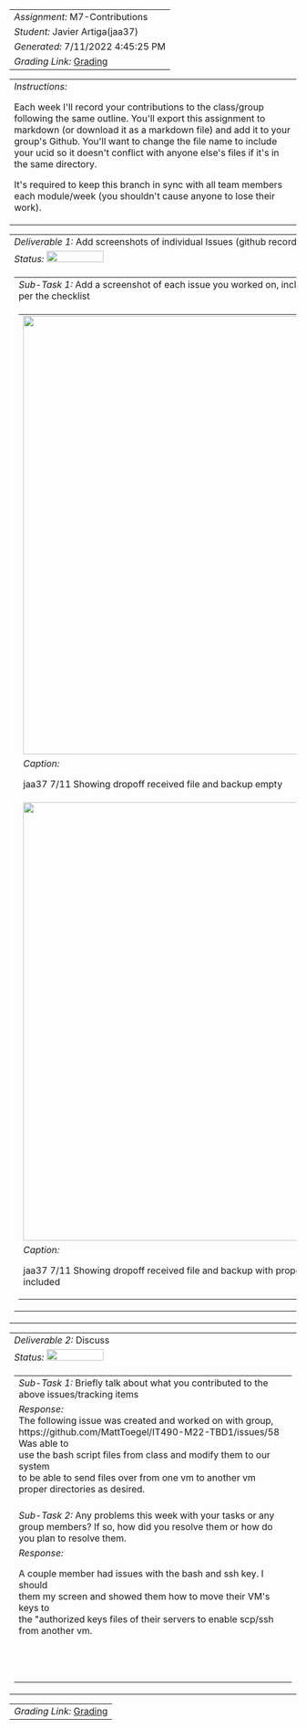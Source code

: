 <table><tr><td> <em>Assignment: </em> M7-Contributions</td></tr>
<tr><td> <em>Student: </em> Javier Artiga(jaa37)</td></tr>
<tr><td> <em>Generated: </em> 7/11/2022 4:45:25 PM</td></tr>
<tr><td> <em>Grading Link: </em> <a rel="noreferrer noopener" href="https://learn.ethereallab.app/homework/IT490-450-M22/m7-contributions/grade/jaa37" target="_blank">Grading</a></td></tr></table>
<table><tr><td> <em>Instructions: </em> <p>Each week I&#39;ll record your contributions to the class/group following the same outline.
You&#39;ll export this assignment to markdown (or download it as a markdown file) and add it to your group&#39;s Github.
You&#39;ll want to change the file name to include your ucid so it doesn&#39;t conflict with anyone else&#39;s files if it&#39;s in the same directory.</p>
<p>It&#39;s required to keep this branch in sync with all team members each module/week (you shouldn&#39;t cause anyone to lose their work).
 </p>
</td></tr></table>
<table><tr><td> <em>Deliverable 1: </em> Add screenshots of individual Issues (github recorded topics) that you worked on this week </td></tr><tr><td><em>Status: </em> <img width="100" height="20" src="http://via.placeholder.com/400x120/009955/fff?text=Complete"></td></tr>
<tr><td><table><tr><td> <em>Sub-Task 1: </em> Add a screenshot of each issue you worked on, include the link, and the status of the issue per the checklist</td></tr>
<tr><td><table><tr><td><img width="768px" src="https://user-images.githubusercontent.com/77801188/178354016-061fcd1e-5300-49f0-adab-e9e3cd6535b5.jpg"/></td></tr>
<tr><td> <em>Caption:</em> <p>jaa37 7/11 Showing dropoff received file and backup empty<br></p>
</td></tr>
<tr><td><img width="768px" src="https://user-images.githubusercontent.com/77801188/178354023-29cd995e-0363-44d7-9c2b-d8f87265706a.jpg"/></td></tr>
<tr><td> <em>Caption:</em> <p>jaa37 7/11 Showing dropoff received file and backup with proper file with timestamp<br>included<br></p>
</td></tr>
</table></td></tr>
</table></td></tr>
<table><tr><td> <em>Deliverable 2: </em> Discuss </td></tr><tr><td><em>Status: </em> <img width="100" height="20" src="http://via.placeholder.com/400x120/009955/fff?text=Complete"></td></tr>
<tr><td><table><tr><td> <em>Sub-Task 1: </em> Briefly talk about what you contributed to the above issues/tracking items</td></tr>
<tr><td> <em>Response:</em> <div>The following issue was created and worked on with group, https://github.com/MattToegel/IT490-M22-TBD1/issues/58</div><div>Was able to<br>use the bash script files from class and modify them to our system<br>to be able to send files over from one vm to another vm<br>proper directories as desired. <br></div><br></td></tr>
<tr><td> <em>Sub-Task 2: </em> Any problems this week with your tasks or any group members? If so, how did you resolve them or how do you plan to resolve them.</td></tr>
<tr><td> <em>Response:</em> <p>A couple member had issues with the bash and ssh key. I should<br>them my screen and showed them how to move their VM&#39;s keys to<br>the &quot;authorized keys files of their servers to enable scp/ssh from another vm.<br><br><br></p><br></td></tr>
</table></td></tr>
<table><tr><td><em>Grading Link: </em><a rel="noreferrer noopener" href="https://learn.ethereallab.app/homework/IT490-450-M22/m7-contributions/grade/jaa37" target="_blank">Grading</a></td></tr></table>

